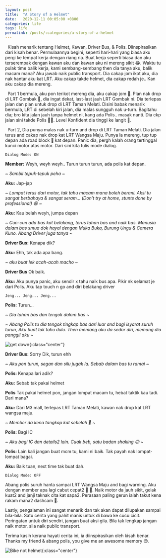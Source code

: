 ```yaml
---
layout: post
title:  "A Story of a Helmet"
date:   2020-12-11 00:05:00 +0800
categories: life
tags: life
permalink: /posts/:categories/a-story-of-a-helmet
---
```


&nbsp; Kisah menarik tentang Helmet, Kawan, Driver Bus, & Polis. Diinspirasikan dari kisah benar. Permulaannya begini, seperti hari-hari yang biasa aku pergi ke tempat kerja dengan riang ria. Buat kerja seperti biasa dan aku terserempak dengan kawan aku dan kawan aku ni mereng sikit :joy:. Waktu tu pulak time balik kerja, kami sembang-sembang then dia tanya aku, balik macam mana? Aku jawab naik public transport. Dia cakap jom ikot aku, dia nak hantar aku kat LRT. Aku cakap takde helmet, dia cakap redah je.. Kan aku cakap dia mereng.

&nbsp; Part 1 bermula, aku pon terikot mereng dia, aku cakap jom :muscle:. Plan nak drop di LRT Gombak :train2:, dia ingat dekat, last-last jauh LRT Gombak ni. Dia terlepas jalan dan plan untuk drop di LRT Taman Melati. Disini babak menarik bermula, LRT di sebelah kiri jalan, dia malas sungguh nak u-turn. Bagitahu dia; bro kita jalan jauh tanpa helmet ni, kang ada Polis.. masak nanti. Dia ckp jalan sini takde Polis :policeman:. Level Konfident dia tinggi ke langit :rainbow:.

&nbsp; Part 2, Dia punya malas nak u-turn and drop di LRT Taman Melati. Dia jalan terus and cakap nak drop kat LRT Wangsa Maju. Punya la mereng, tup tup depan ada road block :construction: kat depan. Panic dia, pergh kalah orang tertinggal kunci motor atas motor. Dari sini kita tulis mode dialog.

`Dialog Mode: ON`

__Member:__ Weyh, weyh weyh.. Turun turun turun, ada polis kat depan. 

~ _Sambil tepuk-tepuk peha_ ~

__Aku:__ Jap-jap

~ _Lompat terus dari motor, tak tahu macam mana boleh berani. Aksi tu sangat berbahaya & sangat seram… (Don’t try at home, stunts done by professional) :laughing:_ ~

__Aku:__ Kau belah weyh, jumpa depan 

~ _Cun-cun ada bas kat belakang, terus tahan bas and naik bas. Manusia dalam bas smua dok hayal dengan Muka Buka, Burung Ungu & Camera Kuno. Abang Driver juga tanya_ ~

__Driver Bus:__ Kenapa dik?

__Aku:__ Ehh, tak ada apa bang. 

~ _aku buat lek acah-acah macho_ ~

__Driver Bus__ Ok baik.

__Aku:__ Aku punya panic, aku sendir x tahu naik bus apa. Pikir nk selamat je dari Polis. Aku tap touch n go and diri belakang driver

`Jeng... Jeng... Jeng...`

__Polis:__ Turun... 

~ _Dia tahan bas dan tengok dalam bas_ ~

~ _Abang Polis tu dia tengok tingkap bas dari luar and bagi isyarat suruh turun, Aku buat tak tahu dulu. Then memang aku da sedar diri, memang dia panggil aku_ ~

![get down](https://images.unsplash.com/photo-1547314448-c8f4480a3ebe?ixid=MXwxMjA3fDB8MHxwaG90by1wYWdlfHx8fGVufDB8fHw%3D&ixlib=rb-1.2.1&auto=format&fit=crop&w=950&q=70){:class="center"}

__Driver Bus:__ Sorry Dik, turun ehh

~ _Aku pon turun, segan dan silu jugak la. Sebab dalam bas tu ramai_ ~

__Polis:__ Kenapa lari adik?

__Aku:__ Sebab tak pakai helmet

__Polis__ Tak pakai helmet pon, jangan lompat macam tu, hebat taktik kau tadi. Dari mana?

__Aku:__ Dari M3 mall, terlepas LRT Taman Melati, kawan nak drop kat LRT wangsa maju.

~ _Member da kena tangkap kat sebelah :rofl:_ ~

__Polis:__ Bagi IC

~ _Aku bagi IC dan details2 lain. Cuak beb, satu badan shaking :upside_down_face:_ ~

__Polis:__ Lain kali jangan buat mcm tu, kami ni baik. Tak payah nak lompat-lompat bagai.

__Aku:__ Baik tuan, next time tak buat dah.

`Dialog Mode: OFF`

Abang polis suruh hanta sampai LRT Wangsa Maju and bagi warning. Aku dengan member apa lagi cabut cepat2 :motor_scooter: :dash:. Naik motor da jauh sikit, gelak kuat2 and janji taknak cita kat sapa2. Perasaan paling gerun ialah takut kena rakam mana2 dashcam :movie_camera:.

Lastly, pengalaman ini sangat menarik dan tak akan dapat dilupakan sampai bila-bila. Satu cerita yang pahit manis untuk di bawa ke cucu cicit. Peringatan untuk diri sendiri, jangan buat aksi gila. Bila tak lengkap jangan naik motor, sila naik public transport.

Terima kasih kerana hayati cerita ini, ia diinspirasikan oleh kisah benar. Thanks my friend & abang polis, you give me an awesome memory :blush:.

![Bike not helmet](https://d3avoj45mekucs.cloudfront.net/rojakdaily/media/2nicholas/malaysia/main_1.jpeg?ext=.jpeg){:class="center"}
